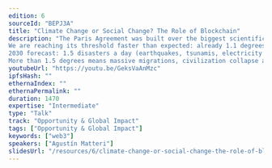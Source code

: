 ```yaml
---
edition: 6
sourceId: "BEPJ3A"
title: "Climate Change or Social Change? The Role of Blockchain"
description: "The Paris Agreement was built over the biggest scientific consensus in the history of Humankind.
We are reaching its threshold faster than expected: already 1.1 degrees above pre-industrial levels and counting.
2030 forecast: 1.5 disasters a day (earthquakes, tsunamis, electricity infrastructure loss: no internet- no blockchain)
More than 1.5 degrees means massive migrations, civilization collapse and potential extinction…."
youtubeUrl: "https://youtu.be/GeksVaAnMzc"
ipfsHash: ""
ethernaIndex: ""
ethernaPermalink: ""
duration: 1470
expertise: "Intermediate"
type: "Talk"
track: "Opportunity & Global Impact"
tags: ["Opportunity & Global Impact"]
keywords: ["web3"]
speakers: ["Agustín Matteri"]
slidesUrl: "/resources/6/climate-change-or-social-change-the-role-of-blockchain.pdf"
---
```

